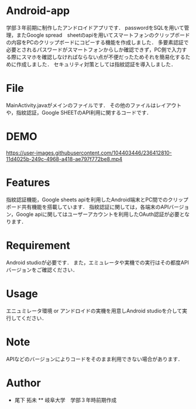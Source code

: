 # Android-app
学部３年前期に制作したアンドロイドアプリです．
passwordをSQLを用いて管理，またGoogle spread　sheetのapiを用いてスマートフォンのクリップボードの内容をPCのクリップボードにコピーする機能を作成しました．
多要素認証で必要とされるパスワードがスマートフォンからしか確認できず，PC側で入力する際にスマホを確認しなければならない点が不便だったためそれを簡易化するために作成しました．
セキュリティ対策としては指紋認証を導入しました．


# File
MainActivity.javaがメインのファイルです．
その他のファイルはレイアウトや，指紋認証，Google SHEETのAPI利用に関するコードです．

# DEMO
https://user-images.githubusercontent.com/104403446/236412810-11d4025b-249c-4968-a418-ae797f772be8.mp4


# Features
指紋認証機能，Google sheets apiを利用したAndroid端末とPC間でのクリップボード共有機能を搭載しています．
指紋認証に関しては，各端末のAPIバージョン，Google apiに関してはユーザーアカウントを利用したOAuth認証が必要となります．

# Requirement
Android studioが必要です．
また，エミュレータや実機での実行はその都度APIバージョンをご確認ください．

# Usage
エニュミレータ環境 or アンドロイドの実機を用意しAndroid studioを介して実行してください．

# Note
APIなどのバージョンによりコードをそのまま利用できない場合があります．

# Author

* 尾下 拓未
** 岐阜大学　学部３年時前期作成
